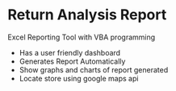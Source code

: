 # Return Analysis Report
Excel Reporting Tool with VBA programming
- Has a user friendly dashboard
- Generates Report Automatically
- Show graphs and charts of report generated
- Locate store using google maps api
